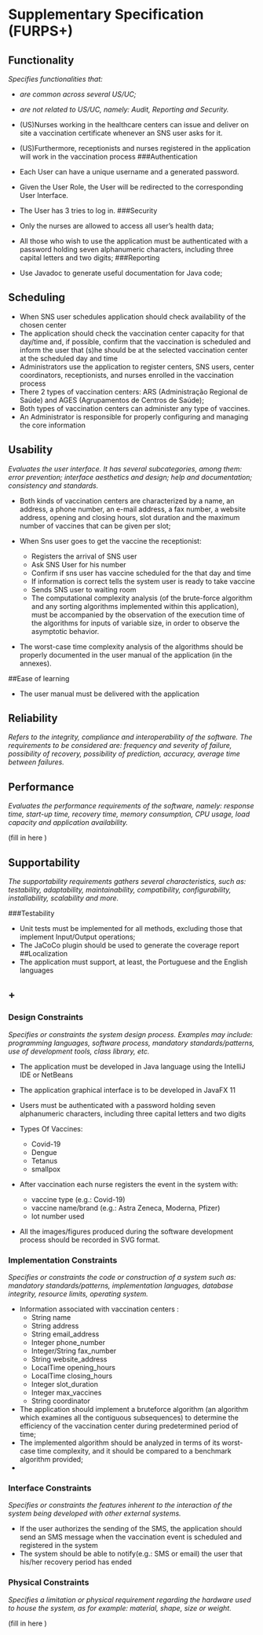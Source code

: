# Supplementary Specification (FURPS+)

## Functionality

_Specifies functionalities that:_

- _are common across several US/UC;_
- _are not related to US/UC, namely: Audit, Reporting and Security._

- (US)Nurses working in the healthcare centers can issue and deliver on site a vaccination certificate whenever an SNS user asks for it.
- (US)Furthermore, receptionists and nurses registered in the application will work in the vaccination process
###Authentication
- Each User can have a unique username and a generated password.
- Given the User Role, the User will be redirected to the corresponding User Interface.
- The User has 3 tries to log in.
###Security
- Only the nurses are allowed to access all user’s health data;
- All those who wish to use the application must be authenticated with a password holding seven alphanumeric characters, including three capital letters and two digits;
###Reporting
- Use Javadoc to generate useful documentation for Java code;

## Scheduling
- When SNS user schedules application should check availability of the chosen center
- The application should check the vaccination center capacity for that day/time and, if possible, confirm that the vaccination is scheduled and inform the user that (s)he should be at the selected vaccination center at the scheduled day and time
- Administrators use the application to register centers, SNS users, center coordinators, receptionists, and nurses enrolled in the vaccination process
- There 2 types of vaccination centers: ARS (Administração Regional de Saúde) and AGES (Agrupamentos de Centros de Saúde);
- Both types of vaccination centers can administer any type of vaccines.
- An Administrator is responsible for properly configuring and managing the core information

## Usability 

_Evaluates the user interface. It has several subcategories,
among them: error prevention; interface aesthetics and design; help and
documentation; consistency and standards._

- Both kinds of vaccination centers are characterized by a name, an address, a phone number, an e-mail address, a
fax number, a website address, opening and closing hours, slot duration and the maximum number of vaccines that can be given per slot;


- When Sns user goes to get the vaccine the receptionist:
    - Registers the arrival of SNS user
    - Ask SNS User for his number
    - Confirm if sns user has vaccine scheduled for the that day and time
    - If information is correct tells the system user is ready to take vaccine
    - Sends SNS user to waiting room
    - The computational complexity analysis (of the brute-force algorithm and any sorting algorithms implemented within this application), must be accompanied by the observation of the execution time of the algorithms for inputs of variable size, in order to observe the asymptotic
      behavior.
- The worst-case time complexity analysis of the algorithms should be properly documented in the user manual of the application (in the annexes).

##Ease of learning
- The user manual must be delivered with the application



## Reliability
_Refers to the integrity, compliance and interoperability of the software. The requirements to be considered are: frequency and severity of failure, possibility of recovery, possibility of prediction, accuracy, average time between failures._




## Performance
_Evaluates the performance requirements of the software, namely: response time, start-up time, recovery time, memory consumption, CPU usage, load capacity and application availability._


(fill in here )

## Supportability
_The supportability requirements gathers several characteristics, such as:
testability, adaptability, maintainability, compatibility,
configurability, installability, scalability and more._ 

###Testability
- Unit tests must be implemented for all methods, excluding those that implement Input/Output operations;
- The JaCoCo plugin should be used to generate the coverage report
##Localization
- The application must support, at least, the Portuguese and the English languages



## +

### Design Constraints

_Specifies or constraints the system design process. Examples may include: programming languages, software process, mandatory standards/patterns, use of development tools, class library, etc._


- The application must be developed in Java language using the IntelliJ IDE or NetBeans
- The application graphical interface is to be developed in JavaFX 11
- Users must be authenticated with a password holding seven alphanumeric characters, including three capital letters and two digits
- Types Of Vaccines:
    - Covid-19
    - Dengue
    - Tetanus
    - smallpox

- After vaccination each nurse registers the event in the system with:
  - vaccine type (e.g.: Covid-19) 
  - vaccine name/brand (e.g.: Astra Zeneca, Moderna, Pfizer) 
  - lot number used  
- All the images/figures produced during the software development process should be recorded in SVG format.



### Implementation Constraints

_Specifies or constraints the code or construction of a system such
 as: mandatory standards/patterns, implementation languages,
database integrity, resource limits, operating system._


- Information associated with vaccination centers :
  - String name 
  - String address
  - String email_address
  - Integer phone_number
  - Integer/String fax_number
  - String website_address
  - LocalTime opening_hours
  - LocalTime closing_hours
  - Integer slot_duration
  - Integer max_vaccines
  - String coordinator
- The application should implement a bruteforce algorithm (an algorithm which examines all the contiguous subsequences) to determine the efficiency of the vaccination center during  predetermined period of time;
- The implemented algorithm should be analyzed in terms of its worst-case time complexity, and it should be compared to a benchmark algorithm provided;
- 




### Interface Constraints
_Specifies or constraints the features inherent to the interaction of the
system being developed with other external systems._


- If the user authorizes the sending of the SMS, the application should send an SMS message when the vaccination event is scheduled and registered in the system
- The system should be able to notify(e.g.: SMS or email) the user that his/her recovery period has ended

### Physical Constraints

_Specifies a limitation or physical requirement regarding the hardware used to house the system, as for example: material, shape, size or weight._

(fill in here )